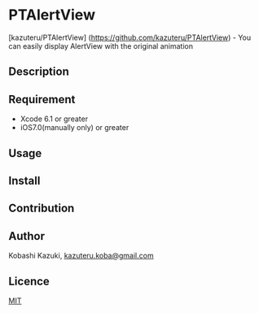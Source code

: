 PTAlertView
====


[kazuteru/PTAlertView]
(https://github.com/kazuteru/PTAlertView) - You can easily display AlertView with the original animation
## Description


## Requirement
* Xcode 6.1 or greater
* iOS7.0(manually only) or greater

## Usage

## Install

## Contribution

## Author
Kobashi Kazuki, [kazuteru.koba@gmail.com](kazuteru.koba@gmail.com)

## Licence

[MIT](https://github.com/tcnksm/tool/blob/master/LICENCE)